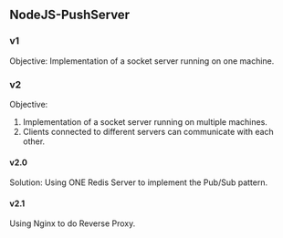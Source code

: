 ## NodeJS-PushServer

### v1

Objective: Implementation of a socket server running on one machine.

### v2
Objective: <br>
1. Implementation of a socket server running on multiple machines. <br>
2. Clients connected to different servers can communicate with each other. <br>

#### v2.0
Solution: Using ONE Redis Server to implement the Pub/Sub pattern.

#### v2.1 

Using Nginx to do Reverse Proxy.
